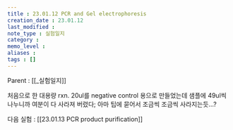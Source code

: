 ```yaml
---
title : 23.01.12 PCR and Gel electrophoresis
creation_date : 23.01.12
last_modified :
note_type : 실험일지
category :
memo_level :
aliases : 
tags : []
---
```


Parent : [[_실험일지]]

처음으로 한 대용량 rxn.
20ul를 negative control 용으로 만들었는데
샘플에 49ul씩 나누니까 여분이 다 사라져 버렸다;
아마 팁에 묻어서 조금씩 조금씩 사라지는듯…?

다음 실험 : [[23.01.13 PCR product purification]]